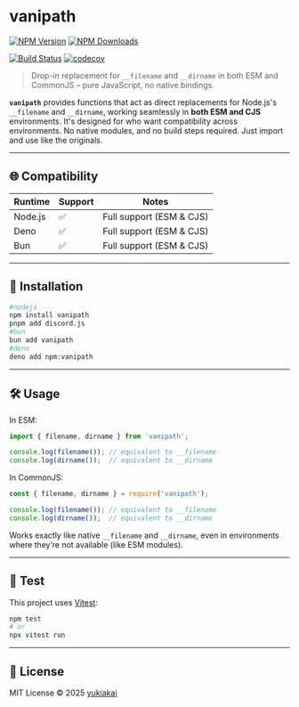 # vanipath

[![NPM Version][npm-version-image]][npm-url]
[![NPM Downloads][npm-downloads-image]][npm-downloads-url]

[![Build Status][github-build-url]][github-url]
[![codecov][codecov-image]][codecov-url]

> Drop-in replacement for `__filename` and `__dirname` in both ESM and CommonJS – pure JavaScript, no native bindings.

**`vanipath`** provides functions that act as direct replacements for Node.js's `__filename` and `__dirname`, working seamlessly in **both ESM and CJS** environments. It's designed for who want compatibility across environments.
No native modules, and no build steps required. Just import and use like the originals.

---

## 🌐 Compatibility

| Runtime   | Support  | Notes                                   |
|-----------|--------- |-----------------------------------------|
| Node.js   | ✅       | Full support (ESM & CJS)                |
| Deno      | ✅       | Full support (ESM & CJS)                |
| Bun       | ✅       | Full support (ESM & CJS)                |

---

## 🚀 Installation

```bash
#nodejs
npm install vanipath
pnpm add discord.js
#bun
bun add vanipath
#deno
deno add npm:vanipath
```

---


## 🛠 Usage

In ESM:

```js
import { filename, dirname } from 'vanipath';

console.log(filename()); // equivalent to __filename
console.log(dirname());  // equivalent to __dirname
```

In CommonJS:

```js
const { filename, dirname } = require('vanipath');

console.log(filename()); // equivalent to __filename
console.log(dirname());  // equivalent to __dirname
```

Works exactly like native `__filename` and `__dirname`, even in environments where they’re not available (like ESM modules).

---


## 🧪 Test

This project uses [Vitest](https://vitest.dev/):

```bash
npm test
# or
npx vitest run
```

---

## 📄 License

MIT License © 2025 [yukiakai](https://github.com/yukiakai212)



[npm-downloads-image]: https://badgen.net/npm/dm/vanipath
[npm-downloads-url]: https://www.npmjs.com/package/vanipath
[npm-url]: https://www.npmjs.com/package/vanipath
[npm-version-image]: https://badgen.net/npm/v/vanipath
[github-build-url]: https://github.com/yukiakai212/vanipath/actions/workflows/build.yml/badge.svg
[github-url]: https://github.com/yukiakai212/vanipath/
[codecov-image]: https://codecov.io/gh/yukiakai212/vanipath/branch/main/graph/badge.svg
[codecov-url]: https://codecov.io/gh/yukiakai212/vanipath
